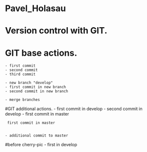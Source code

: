 # Pavel_Holasau

Version control with GIT.
======================

# GIT base actions.
	- first commit
	- second commit
	- third commit
	
	- new branch "develop"
	- first commit in new branch	
	- second commit in new branch
	
	- merge branches
	
#GIT additional actions.
	-  first commit in develop
	-  second commit in develop
	-  first commit in master
	
	 first commit in master


	- additional commit to master
#before cherry-pic
	- first in develop	
